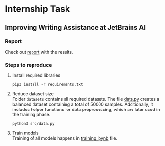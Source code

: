 # Internship Task
## Improving Writing Assistance at JetBrains AI

### Report
Check out [report](report.pdf) with the results.

### Steps to reproduce

1. Install required libraries
    ```
    pip3 install -r requirements.txt
    ```
    
2. Reduce dataset size\
    Folder `datasets` contains all required datasets. The file [data.py](src/data.py) creates a balanced dataset containing a total of 50000 samples. Additionally, it includes helper functions for data preprocessing, which are later used in the training phase.
    ```
    python3 src/data.py
    ```
    
3. Train models\
    Training of all models happens in [training.ipynb](src/training.ipynb) file.
